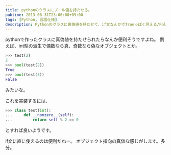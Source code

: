 ```yaml
---
title: pythonのクラスにブール値を持たせる。
pubtime: 2013-08-31T23:06:00+09:00
tags: [Python, 言語仕様]
description: Pythonのクラスに真偽値を持たせて、if文なんかでTrueっぽく見える/Falseっぽく見えるようなクラスを作る方法です。
---
```


pythonで作ったクラスに真偽値を持たせられたらなんか便利そうですよね。
例えば、int型の派生で偶数なら真、奇数なら偽なオブジェクトとか。
``` python
>>> test(2)
2
>>> bool(test(2))
True
>>> bool(test(3))
False
```
みたいな。

これを実装するには、
``` python
>>> class test(int):
... 	def __nonzero__(self):
... 		return self % 2 == 0
```
とすれば良いようです。

if文に直に使えるのは便利だねー。
オブジェクト指向の真価な感じがします。多分。
